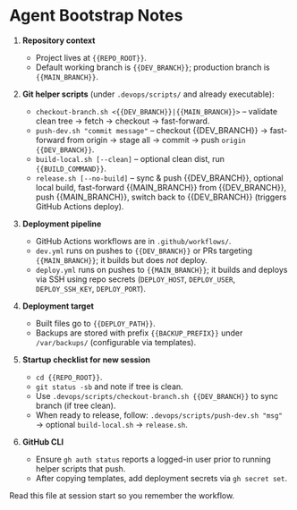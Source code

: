 # Agent Bootstrap Notes

1. **Repository context**
   - Project lives at `{{REPO_ROOT}}`.
   - Default working branch is `{{DEV_BRANCH}}`; production branch is `{{MAIN_BRANCH}}`.

2. **Git helper scripts** (under `.devops/scripts/` and already executable):
   - `checkout-branch.sh <{{DEV_BRANCH}}|{{MAIN_BRANCH}}>` – validate clean tree → fetch → checkout → fast-forward.
   - `push-dev.sh "commit message"` – checkout {{DEV_BRANCH}} → fast-forward from origin → stage all → commit → push `origin {{DEV_BRANCH}}`.
   - `build-local.sh [--clean]` – optional clean dist, run `{{BUILD_COMMAND}}`.
   - `release.sh [--no-build]` – sync & push {{DEV_BRANCH}}, optional local build, fast-forward {{MAIN_BRANCH}} from {{DEV_BRANCH}}, push {{MAIN_BRANCH}}, switch back to {{DEV_BRANCH}} (triggers GitHub Actions deploy).

3. **Deployment pipeline**
   - GitHub Actions workflows are in `.github/workflows/`.
   - `dev.yml` runs on pushes to `{{DEV_BRANCH}}` or PRs targeting `{{MAIN_BRANCH}}`; it builds but does *not* deploy.
   - `deploy.yml` runs on pushes to `{{MAIN_BRANCH}}`; it builds and deploys via SSH using repo secrets (`DEPLOY_HOST`, `DEPLOY_USER`, `DEPLOY_SSH_KEY`, `DEPLOY_PORT`).

4. **Deployment target**
   - Built files go to `{{DEPLOY_PATH}}`.
   - Backups are stored with prefix `{{BACKUP_PREFIX}}` under `/var/backups/` (configurable via templates).

5. **Startup checklist for new session**
   - `cd {{REPO_ROOT}}`.
   - `git status -sb` and note if tree is clean.
   - Use `.devops/scripts/checkout-branch.sh {{DEV_BRANCH}}` to sync branch (if tree clean).
   - When ready to release, follow: `.devops/scripts/push-dev.sh "msg"` → optional `build-local.sh` → `release.sh`.

6. **GitHub CLI**
   - Ensure `gh auth status` reports a logged-in user prior to running helper scripts that push.
   - After copying templates, add deployment secrets via `gh secret set`.

Read this file at session start so you remember the workflow.
